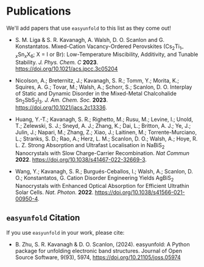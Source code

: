 # Publications

We'll add papers that use `easyunfold` to this list as they come out!

* S. M. Liga & S. R. Kavanagh, A. Walsh, D. O. Scanlon and G. Konstantatos. Mixed-Cation Vacancy-Ordered Perovskites (Cs$_2$Ti$_{1–x}$Sn$_x$X$_6$; X = I or Br): Low-Temperature Miscibility, Additivity, and Tunable Stability. _J. Phys.  Chem. C_ **2023**. https://doi.org/10.1021/acs.jpcc.3c05204

* Nicolson, A.; Breternitz, J.; Kavanagh, S. R.; Tomm, Y.; Morita, K.; Squires, A. G.; Tovar, M.; Walsh,
  A.; Schorr, S.; Scanlon, D. O. Interplay of Static and Dynamic Disorder in the Mixed-Metal 
  Chalcohalide Sn$_2$SbS$_2$I$_3$. _J. Am. Chem. Soc._ **2023**. https://doi.org/10.1021/jacs.2c13336.

* Huang, Y.-T.; Kavanagh, S. R.; Righetto, M.; Rusu, M.; Levine, I.; Unold, T.; Zelewski, S. J.; Sneyd, 
  A. J.; Zhang, K.; Dai, L.; Britton, A. J.; Ye, J.; Julin, J.; Napari, M.; Zhang, Z.; Xiao, J.; 
  Laitinen, M.; Torrente-Murciano, L.; Stranks, S. D.; Rao, A.; Herz, L. M.; Scanlon, D. O.; Walsh, A.; 
  Hoye, R. L. Z. Strong Absorption and Ultrafast Localisation in NaBiS$_2$ Nanocrystals with Slow 
  Charge-Carrier Recombination. _Nat Commun_ **2022**. https://doi.org/10.1038/s41467-022-32669-3.

* Wang, Y.; Kavanagh, S. R.; Burgués-Ceballos, I.; Walsh, A.; Scanlon, D. O.; Konstantatos, G. Cation 
  Disorder Engineering Yields AgBiS$_2$ Nanocrystals with Enhanced Optical Absorption for Efficient 
  Ultrathin Solar Cells. _Nat. Photon._ **2022**.
  https://doi.org/10.1038/s41566-021-00950-4.


## `easyunfold` Citation

If you use `easyunfold` in your work, please cite:
- B. Zhu, S. R. Kavanagh & D. O. Scanlon, (2024). easyunfold: A Python package for unfolding electronic band structures. Journal of Open Source Software, 9(93), 5974, https://doi.org/10.21105/joss.05974